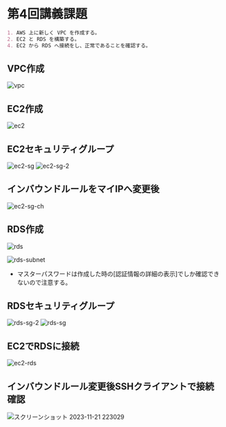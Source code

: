 # 第4回講義課題

```Markdown
1. AWS 上に新しく VPC を作成する。
2. EC2 と RDS を構築する。
4. EC2 から RDS へ接続をし、正常であることを確認する。
```

## VPC作成



![vpc](https://github.com/murari-mura03/RaizeTech/assets/150114064/5b99fabd-4a8a-4226-90ad-e304219e85bc)

## EC2作成

![ec2](https://github.com/murari-mura03/RaizeTech/assets/150114064/095f7cda-ebaf-48c9-8434-973c752c9fc2)

## EC2セキュリティグループ

![ec2-sg](https://github.com/murari-mura03/RaizeTech/assets/150114064/1857b559-45f5-44d9-b939-8a077ade8bb7)
![ec2-sg-2](https://github.com/murari-mura03/RaizeTech/assets/150114064/73e0bb7c-5e07-42ea-bfdb-4ff6943edf6c)

## インバウンドルールをマイIPへ変更後

![ec2-sg-ch](https://github.com/murari-mura03/RaizeTech/assets/150114064/290e4c6d-6a34-4c5e-931c-441474424f9c)

## RDS作成

![rds](https://github.com/murari-mura03/RaizeTech/assets/150114064/e5fdd398-4f7c-4ea4-b3d1-a3a2a9f8dbda)

![rds-subnet](https://github.com/murari-mura03/RaizeTech/assets/150114064/ac292cc2-4dfc-4c0e-9c0b-f1a2c2465962)

- マスターパスワードは作成した時の[認証情報の詳細の表示]でしか確認できないので注意する。

## RDSセキュリティグループ

![rds-sg-2](https://github.com/murari-mura03/RaizeTech/assets/150114064/638a8ec8-ac8d-44cc-9caf-bd97c9aa6ab5)
![rds-sg](https://github.com/murari-mura03/RaizeTech/assets/150114064/1ee01af9-c426-4ee5-8dd0-80ea2d37906d)

## EC2でRDSに接続

![ec2-rds](https://github.com/murari-mura03/RaizeTech/assets/150114064/ce125166-83be-44fc-9376-604d6c6f3194)

## インバウンドルール変更後SSHクライアントで接続確認

![スクリーンショット 2023-11-21 223029](https://github.com/murari-mura03/RaizeTech/assets/150114064/f9d3e901-0c36-4824-96d2-bc237bf8bc21)
